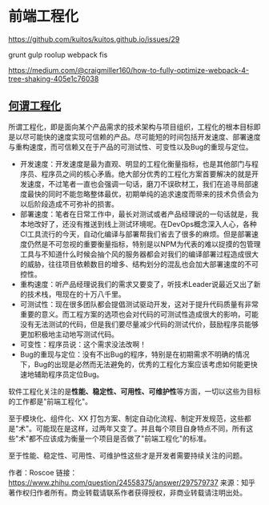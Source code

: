 # 前端工程化

https://github.com/kuitos/kuitos.github.io/issues/29

grunt gulp roolup webpack fis

https://medium.com/@craigmiller160/how-to-fully-optimize-webpack-4-tree-shaking-405e1c76038







## [何谓工程化](https://zhuanlan.zhihu.com/p/24575395)

所谓工程化，即是面向某个产品需求的技术架构与项目组织，工程化的根本目标即是以尽可能快的速度实现可信赖的产品。尽可能短的时间包括开发速度、部署速度与重构速度，而可信赖又在于产品的可测试性、可变性以及Bug的重现与定位。

- 开发速度：开发速度是最为直观、明显的工程化衡量指标，也是其他部门与程序员、程序员之间的核心矛盾。绝大部分优秀的工程化方案首要解决的就是开发速度，不过笔者一直也会强调一句话，磨刀不误砍材工，我们在追寻局部速度最快的同时不能忽略整体最优，初期单纯的追求速度而带来的技术负债会为以后阶段造成不可弥补的损害。
- 部署速度：笔者在日常工作中，最长对测试或者产品经理说的一句话就是，我本地改好了，还没有推送到线上测试环境呢。在DevOps概念深入人心，各种CI工具流行的今天，自动化编译与部署帮我们省去了很多的麻烦。但是部署速度仍然是不可忽视的重要衡量指标，特别是以NPM为代表的难以捉摸的包管理工具与不知道什么时候会抽个风的服务器都会对我们的编译部署过程造成很大的威胁，往往项目依赖数目的增多、结构划分的混乱也会加大部署速度的不可控性。
- 重构速度：听产品经理说我们的需求又要变了，听技术Leader说最近又出了新的技术栈，甩现在的十万八千里。
- 可测试性：现在很多团队都会提倡测试驱动开发，这对于提升代码质量有非常重要的意义。而工程方案的选项也会对代码的可测试性造成很大的影响，可能没有无法测试的代码，但是我们要尽量减少代码的测试代价，鼓励程序员能够更加积极地主动地写测试代码。
- 可变性：程序员说：这个需求没法改啊！
- Bug的重现与定位：没有不出Bug的程序，特别是在初期需求不明确的情况下，Bug的出现是必然而无法避免的，优秀的工程化方案应该考虑如何能更快速地辅助程序员定位Bug。

软件工程化关注的是**性能、稳定性、可用性、可维护性**等方面，一切以这些为目标的工作都是"前端工程化"。

至于模块化、组件化、XX 打包方案、制定自动化流程、制定开发规范，这些都是"术"。可能现在是这样，过两年又变了。并且每个项目自身特点不同，所有这些"术"都不应该成为衡量一个项目是否做了"前端工程化"的标准。

至于性能、稳定性、可用性、可维护性这些才是开发者需要持续关注的问题。



作者：Roscoe
链接：https://www.zhihu.com/question/24558375/answer/297579737
来源：知乎
著作权归作者所有。商业转载请联系作者获得授权，非商业转载请注明出处。